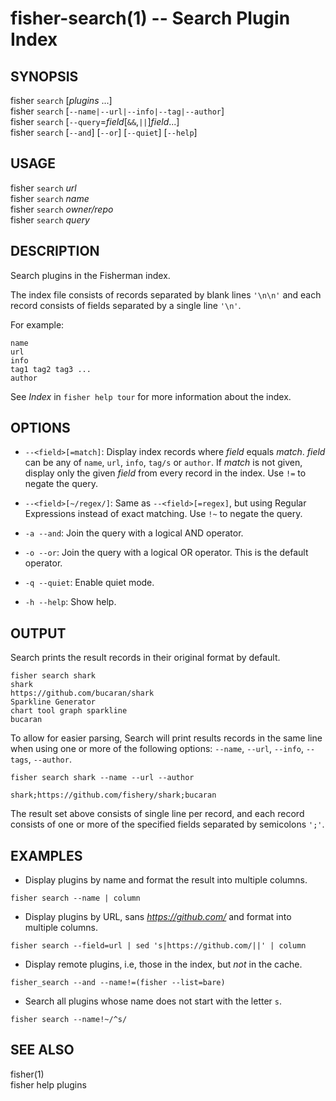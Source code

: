 fisher-search(1) -- Search Plugin Index
=======================================

## SYNOPSIS

fisher `search` [*plugins* ...]<br>
fisher `search` [`--name|--url|--info|--tag|--author`]<br>
fisher `search` [`--query`=*field*[`&&`,`||`]*field*...]<br>
fisher `search` [`--and`] [`--or`] [`--quiet`] [`--help`]<br>

## USAGE

fisher `search` *url*<br>
fisher `search` *name*<br>
fisher `search` *owner/repo*<br>
fisher `search` *query*<br>

## DESCRIPTION

Search plugins in the Fisherman index.

The index file consists of records separated by blank lines `'\n\n'` and each record consists of fields separated by a single line `'\n'`.

For example:

```
name
url
info
tag1 tag2 tag3 ...
author
```

See *Index* in `fisher help tour` for more information about the index.

## OPTIONS

* `--<field>[=match]`:
    Display index records where *field* equals *match*. *field* can be any of `name`, `url`, `info`, `tag/s` or `author`. If *match* is not given, display only the given *field* from every record in the index. Use `!=` to negate the query.

* `--<field>[~/regex/]`:
    Same as `--<field>[=regex]`, but using Regular Expressions instead of exact matching. Use `!~` to negate the query.

* `-a --and`:
    Join the query with a logical AND operator.

* `-o --or`:
    Join the query with a logical OR operator. This is the default operator.

* `-q --quiet`:
    Enable quiet mode.

* `-h --help`:
    Show help.

## OUTPUT

Search prints the result records in their original format by default.

```fish
fisher search shark
shark
https://github.com/bucaran/shark
Sparkline Generator
chart tool graph sparkline
bucaran
```

To allow for easier parsing, Search will print results records in the same line when using one or more of the following options: `--name`, `--url`, `--info`, `--tags`, `--author`.

```fish
fisher search shark --name --url --author

shark;https://github.com/fishery/shark;bucaran
```

The result set above consists of single line per record, and each record consists of one or more of the specified fields separated by semicolons `';'`.

## EXAMPLES

* Display plugins by name and format the result into multiple columns.

```fish
fisher search --name | column
```

* Display plugins by URL, sans *https://github.com/* and format into multiple columns.

```fish
fisher search --field=url | sed 's|https://github.com/||' | column
```

* Display remote plugins, i.e, those in the index, but *not* in the cache.

```fis
fisher_search --and --name!=(fisher --list=bare)
```

* Search all plugins whose name does not start with the letter `s`.

```fish
fisher search --name!~/^s/
```

## SEE ALSO

fisher(1)<br>
fisher help plugins<br>
